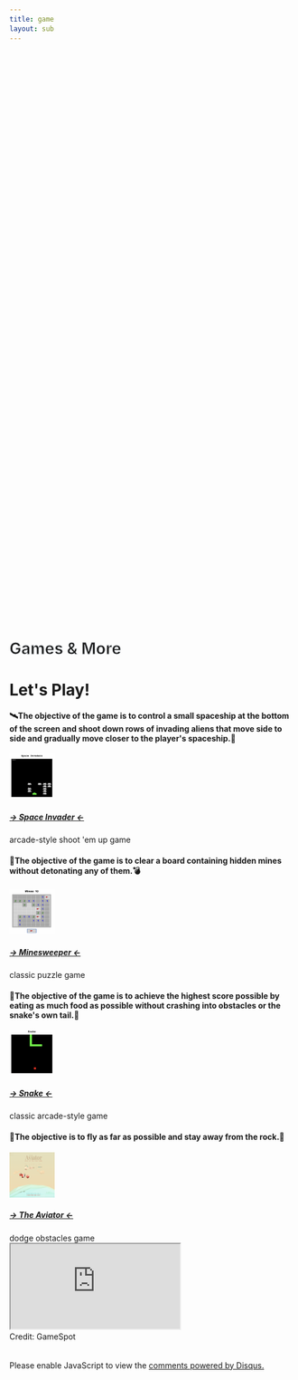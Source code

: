 ```yaml
---
title: game
layout: sub
---
```


<!-- Header Start -->
<div class="container-fluid bg-primary d-flex align-items-center mb-5 py-5" id="home" style="min-height: 25vh;"></div>
<!-- Header End -->

<!-- Testimonial Start -->
<div class="container-fluid py-5" id="testimonial">
    <div class="container">
        <div class="position-relative d-flex align-items-center justify-content-center">
            <h1 class="display-1 text-uppercase text-white" style="-webkit-text-stroke: 1px #dee2e6;">Games & More</h1>
            <h1 class="position-absolute text-uppercase text-primary">Let's Play!</h1>
        </div>
        <div class="row justify-content-center">
            <div class="col-lg-9">
                <div class="owl-carousel testimonial-carousel">
                    <div class="text-center">
                        <i class="fa fa-3x fa-quote-left text-primary mb-4"></i>
                        <h4 class="font-weight-light mb-4">
                            🛰The objective of the game is to control a small spaceship at the bottom of the screen and shoot down rows of 
                            invading aliens that move side to side and gradually move closer to the player's spaceship.🚀
                        </h4>
                        <img class="img-fluid rounded-circle mx-auto mb-3" src="img/space.png" style="width: 80px; height: 80px;">
                        <a class="font-weight-bold m-0" href="https://woodylinwc.github.io/Space-Invaders" target="_blank"><h5 class="font-weight-bold m-0">-> Space Invader <-</h5></a>
                        <span>arcade-style shoot 'em up game</span>
                    </div>
                    <div class="text-center">
                        <i class="fa fa-3x fa-quote-left text-primary mb-4"></i>
                        <h4 class="font-weight-light mb-4">
                            🔎The objective of the game is to clear a board containing hidden mines without detonating any of them.💣
                        </h4>
                        <img class="img-fluid rounded-circle mx-auto mb-3" src="img/minesweeper.png" style="width: 80px; height: 80px;">
                        <a class="font-weight-bold m-0" href="https://woodylinwc.github.io/Minesweeper/" target="_blank"><h5 class="font-weight-bold m-0">-> Minesweeper <-</h5></a>
                        <span>classic puzzle game</span>
                    </div>
                    <div class="text-center">
                        <i class="fa fa-3x fa-quote-left text-primary mb-4"></i>
                        <h4 class="font-weight-light mb-4">
                            🐍The objective of the game is to achieve the highest score possible by eating as much food as possible without crashing into obstacles or the snake's own tail.🍎
                        </h4>
                        <img class="img-fluid rounded-circle mx-auto mb-3" src="img/snake.png" style="width: 80px; height: 80px;">
                        <a class="font-weight-bold m-0" href="https://woodylinwc.github.io/Snake" target="_blank"><h5 class="font-weight-bold m-0">-> Snake <-</h5></a>
                        <span>classic arcade-style game</span>
                    </div>
                    <div class="text-center">
                        <i class="fa fa-3x fa-quote-left text-primary mb-4"></i>
                        <h4 class="font-weight-light mb-4">
                            🛫The objective is to fly as far as possible and stay away from the rock.🏅
                        </h4>
                        <img class="img-fluid rounded-circle mx-auto mb-3" src="img/plane.png" style="width: 80px; height: 80px;">
                        <a class="font-weight-bold m-0" href="https://woodylinwc.github.io/TheAviator" target="_blank"><h5 class="font-weight-bold m-0">-> The Aviator <-</h5></a>
                        <span>dodge obstacles game</span>
                    </div>
                </div>
            </div>
        </div>
    </div>
</div>
<!-- Testimonial End -->


<!-- iframe Start-->
<!-- <div id="my-iframe-container">
    <body>
        <iframe id="my-iframe" src="https://woodylinwc.github.io/TheAviator"></iframe>
    </body>
</div>
<div class="text-center">Credit: <a href="https://tympanus.net/codrops/2016/04/26/the-aviator-animating-basic-3d-scene-threejs/" target="_blank">Karim Maaloul</a></div>
<br />
<br /> -->
<!-- iframe Start-->


<!-- iframe Start-->
<div id="my-iframe-container">
    <body>
        <iframe id="my-iframe" src="https://www.gamespot.com/news/"></iframe>
    </body>
</div>
<div class="text-center">Credit: GameSpot</div>
<br />
<br />
<!-- iframe Start-->

<!-- Chat Start -->
<div id="disqus_thread"></div>
<script>
    /**
    *  RECOMMENDED CONFIGURATION VARIABLES: EDIT AND UNCOMMENT THE SECTION BELOW TO INSERT DYNAMIC VALUES FROM YOUR PLATFORM OR CMS.
    *  LEARN WHY DEFINING THESE VARIABLES IS IMPORTANT: https://disqus.com/admin/universalcode/#configuration-variables    */
    var disqus_config = function () {
    this.page.url = PAGE_URL;  // Replace PAGE_URL with your page's canonical URL variable
    this.page.identifier = PAGE_IDENTIFIER; // Replace PAGE_IDENTIFIER with your page's unique identifier variable
    };
    (function() { // DON'T EDIT BELOW THIS LINE
    var d = document, s = d.createElement('script');
    s.src = 'https://game-section.disqus.com/embed.js';
    s.setAttribute('data-timestamp', +new Date());
    (d.head || d.body).appendChild(s);
    })();
</script>
<noscript>Please enable JavaScript to view the <a href="https://disqus.com/?ref_noscript">comments powered by Disqus.</a></noscript>
<!-- Chat End -->

     